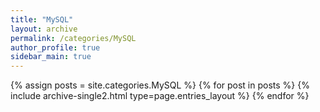 ```yaml
---
title: "MySQL"
layout: archive
permalink: /categories/MySQL
author_profile: true
sidebar_main: true
---
```


{% assign posts = site.categories.MySQL %}
{% for post in posts %} {% include archive-single2.html type=page.entries_layout %} {% endfor %}
